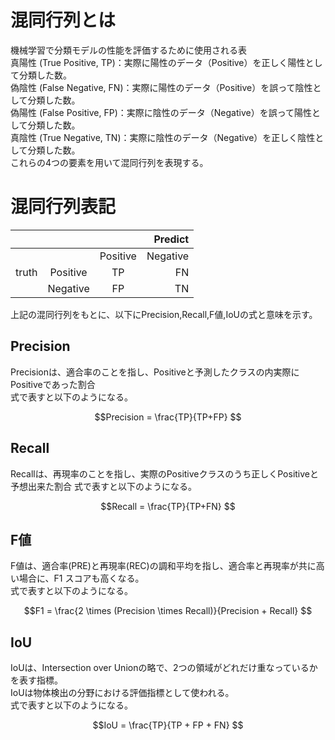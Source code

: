 # 混同行列とは  
機械学習で分類モデルの性能を評価するために使用される表  
真陽性 (True Positive, TP)：実際に陽性のデータ（Positive）を正しく陽性として分類した数。  
偽陰性 (False Negative, FN)：実際に陽性のデータ（Positive）を誤って陰性として分類した数。  
偽陽性 (False Positive, FP)：実際に陰性のデータ（Negative）を誤って陽性として分類した数。  
真陰性 (True Negative, TN)：実際に陰性のデータ（Negative）を正しく陰性として分類した数。  
これらの4つの要素を用いて混同行列を表現する。  

# 混同行列表記
|       |        |            |Predict |
|:------|:------:|:------:|-------:|
|       |        |Positive|Negative|
|truth  |Positive|TP      |FN      |
|       |Negative|FP      |TN      |

上記の混同行列をもとに、以下にPrecision,Recall,F値,IoUの式と意味を示す。
## Precision
Precisionは、適合率のことを指し、Positiveと予測したクラスの内実際にPositiveであった割合  
式で表すと以下のようになる。
``` math
Precision = \frac{TP}{TP+FP}

```
## Recall
Recallは、再現率のことを指し、実際のPositiveクラスのうち正しくPositiveと予想出来た割合
式で表すと以下のようになる。  
``` math
Recall = \frac{TP}{TP+FN}

```

## F値
F値は、適合率(PRE)と再現率(REC)の調和平均を指し、適合率と再現率が共に高い場合に、F1 スコアも高くなる。  
式で表すと以下のようになる。  
``` math
F1 = \frac{2 \times (Precision \times Recall)}{Precision + Recall}

```
## IoU
IoUは、Intersection over Unionの略で、2つの領域がどれだけ重なっているかを表す指標。  
IoUは物体検出の分野における評価指標として使われる。  
式で表すと以下のようになる。  
``` math
IoU = \frac{TP}{TP + FP + FN}

```




